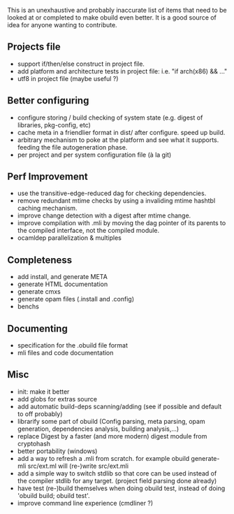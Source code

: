This is an unexhaustive and probably inaccurate list of items that need to be
looked at or completed to make obuild even better. It is a good source of idea
for anyone wanting to contribute.

Projects file
-------------

* support if/then/else construct in project file.
* add platform and architecture tests in project file: i.e. "if arch(x86) && ..."
* utf8 in project file (maybe useful ?)

Better configuring
------------------

* configure storing / build checking of system state (e.g. digest of libraries, pkg-config, etc)
* cache meta in a friendlier format in dist/ after configure. speed up build.
* arbitrary mechanism to poke at the platform and see what it supports. feeding the file autogeneration phase.
* per project and per system configuration file (à la git)

Perf Improvement
----------------

* use the transitive-edge-reduced dag for checking dependencies.
* remove redundant mtime checks by using a invaliding mtime hashtbl caching mechanism.
* improve change detection with a digest after mtime change.
* improve compilation with .mli by moving the dag pointer of its parents to the compiled interface, not the compiled module.
* ocamldep parallelization & multiples

Completeness
-----------

* add install, and generate META
* generate HTML documentation
* generate cmxs
* generate opam files (.install and .config)
* benchs

Documenting
-----------

* specification for the .obuild file format
* mli files and code documentation

Misc
----

* init: make it better
* add globs for extras source
* add automatic build-deps scanning/adding (see if possible and default to off probably)
* librarify some part of obuild (Config parsing, meta parsing, opam generation, dependencies analysis, building analysis,...)
* replace Digest by a faster (and more modern) digest module from cryptohash
* better portability (windows)
* add a way to refresh a .mli from scratch. for example obuild generate-mli src/ext.ml will (re-)write src/ext.mli
* add a simple way to switch stdlib so that core can be used instead of the compiler stdlib for any target. (project field parsing done already)
* have test (re-)build themselves when doing obuild test, instead of doing 'obuild build; obuild test'.
* improve command line experience (cmdliner ?)
